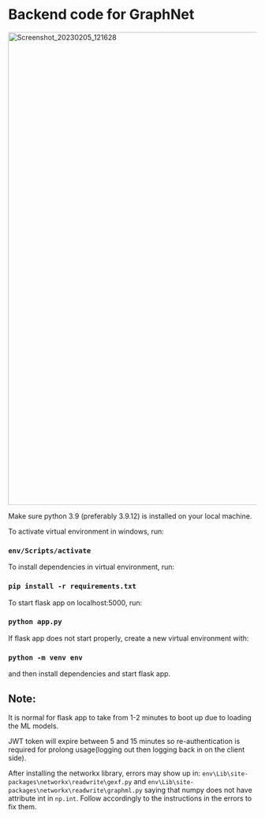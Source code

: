 # Backend code for GraphNet

<img width="960" alt="Screenshot_20230205_121628" src="https://user-images.githubusercontent.com/110110916/216781715-7bf5ab95-0c67-4fef-b954-a703afb69cd7.png">

Make sure python 3.9 (preferably 3.9.12) is installed on your local machine.

To activate virtual environment in windows, run:

### `env/Scripts/activate`

To install dependencies in virtual environment, run:

### `pip install -r requirements.txt`

To start flask app on localhost:5000, run:

### `python app.py`

If flask app does not start properly, create a new virtual environment with:

### `python -m venv env`
and then install dependencies and start flask app.

## Note:

It is normal for flask app to take from 1-2 minutes to boot up due to loading the ML models.

JWT token will expire between 5 and 15 minutes so re-authentication is required for prolong usage(logging out then logging back in on the client side).

After installing the networkx library, errors may show up in:
`env\Lib\site-packages\networkx\readwrite\gexf.py` and 
`env\Lib\site-packages\networkx\readwrite\graphml.py`
saying that numpy does not have attribute int in `np.int`.
Follow accordingly to the instructions in the errors to fix them.
